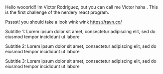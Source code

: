 Hello wooorld!! Im Victor Rodriguez, but you can call me Victor haha . This is the first challenge of the nerdery react program.

Psssst! you should take a look wink wink https://ravn.co/

Subtitle 1: Lorem ipsum dolor sit amet, consectetur adipiscing elit, sed do eiusmod tempor incididunt ut labore

Subtitle 2: Lorem ipsum dolor sit amet, consectetur adipiscing elit, sed do eiusmod tempor incididunt ut labore

Subtitle 3: Lorem ipsum dolor sit amet, consectetur adipiscing elit, sed do eiusmod tempor incididunt ut labore
